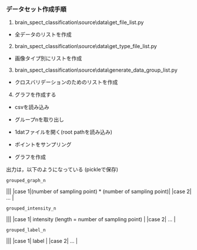 ### データセット作成手順

1. brain_spect_classification\source\data\get_file_list.py

- 全データのリストを作成

2. brain_spect_classification\source\data\get_type_file_list.py

- 画像タイプ別にリストを作成

3. brain_spect_classification\source\data\generate_data_group_list.py

- クロスバリデーションのためのリストを作成

4. グラフを作成する

- csvを読み込み

- グループnを取り出し

- 1datファイルを開く(root pathを読み込み)

- ポイントをサンプリング

- グラフを作成

出力は，以下のようになっている
(pickleで保存)

`grouped_graph_n`

|||
|case 1|(number of sampling point) * (number of sampling point)|
|case 2| ... |

`grouped_intensity_n`

|||
|case 1| intensity (length = number of sampling point) |
|case 2| ... |

`grouped_label_n`

|||
|case 1| label |
|case 2| ... |
